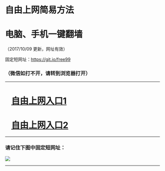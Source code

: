 ﻿# 自由上网简易方法

# 电脑、手机一键翻墙

（2017/10/09 更新，网址有效）

固定短网址：https://git.io/free99

### （微信如打不开，请转到浏览器打开）


***





# &nbsp;&nbsp; <a href="http://ft2331411501.fwq-tz-1001.info/fwqtz01.html?t=100900112017 " target="_blank">自由上网入口1</a>
# &nbsp;&nbsp; <a href="http://ft2220229226.fwq-tz-1002.info/fwqtz02.html?t=100900121201 " target="_blank">自由上网入口2</a>
***

### 请记住下图中固定短网址：

<img src="https://s3-us-west-2.amazonaws.com/fwq-1001/yjfq-20170905okok.png" /> 


***

